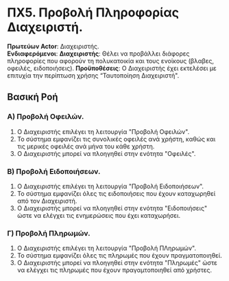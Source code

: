 # ΠΧ5. Προβολή Πληροφορίας Διαχειριστή.

**Πρωτεύων Actor**: Διαχειριστής.  
**Ενδιαφερόμενοι**:
**Διαχειριστής**: Θέλει να προβάλλει διάφορες πληροφορίες που αφορούν τη πολυκατοικία και τους ενοίκους (βλαβες, οφειλές, ειδοποιήσεις).
**Προϋποθέσεις**: Ο Διαχειριστής έχει εκτελέσει με επιτυχία την περίπτωση χρήσης “Ταυτοποίηση Διαχειριστή".  

## Βασική Ροή


### A) Προβολή Οφειλών.

1. Ο Διαχειριστής επιλέγει τη λειτουργία "Προβολή Οφειλών".
2. Το σύστημα εμφανίζει τις συνολικές οφειλές ανά χρήστη, καθώς και τις μερικές οφειλές ανά μήνα του κάθε χρήστη.
3. Ο Διαχειριστής μπορεί να πλοηγηθεί στην ενότητα "Οφειλές".

### Β) Προβολή Ειδοποιήσεων.

1. Ο Διαχειριστής επιλέγει τη λειτουργία "Προβολή Ειδοποιήσεων".
2. Το σύστημα εμφανίζει όλες τις ειδοποιήσεις που έχουν καταχωρηθεί από τον Διαχειριστή.
3. Ο Διαχειριστής μπορεί να πλοηγηθεί στην ενότητα "Ειδοποιήσεις" ώστε να ελέγχει τις ενημερώσεις που έχει καταχωρήσει.

### Γ) Προβολή Πληρωμών.

1. Ο Διαχειριστής επιλέγει τη λειτουργία "Προβολή ΠΛηρωμών".
2. Το σύστημα εμφανίζει όλες τις πληρωμές που έχουν πραγματοποιηθεί.
3. Ο Διαχειριστής μπορεί να πλοηγηθεί στην ενότητα "Πληρωμές" ώστε να ελέγχει τις πληρωμές που έχουν πραγαμτοποιηθεί από χρήστες.
